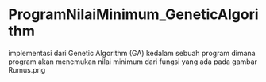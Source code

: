 # ProgramNilaiMinimum_GeneticAlgorithm

implementasi dari Genetic Algorithm (GA) kedalam sebuah program dimana
program akan menemukan nilai minimum dari fungsi yang ada pada gambar
Rumus.png
